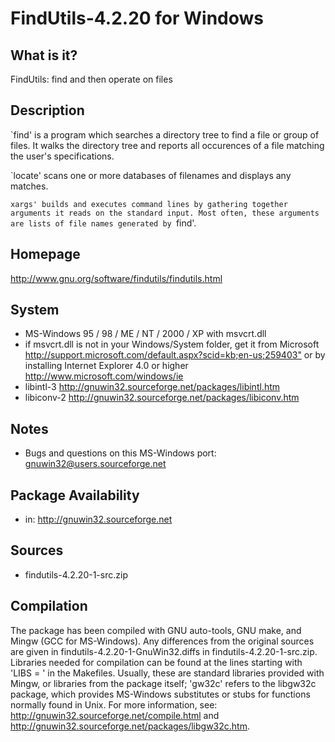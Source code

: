 FindUtils-4.2.20 for Windows
================================

What is it?
-----------
FindUtils: find and then operate on files

Description
-----------
`find' is a program which searches a directory tree to find a file or
group of files. It walks the directory tree and reports all occurences
of a file matching the user's specifications. 

`locate' scans one or more databases of filenames and displays any matches. 

`xargs' builds and executes command lines by gathering together arguments
it reads on the standard input. Most often, these arguments are lists of
file names generated by `find'.
	 
Homepage
--------
http://www.gnu.org/software/findutils/findutils.html
	 
System
------
- MS-Windows 95 / 98 / ME / NT / 2000 / XP with msvcrt.dll
- if msvcrt.dll is not in your Windows/System folder, get it from
  Microsoft <http://support.microsoft.com/default.aspx?scid=kb;en-us;259403">
  or by installing Internet Explorer 4.0 or higher
  <http://www.microsoft.com/windows/ie> 
- libintl-3 <http://gnuwin32.sourceforge.net/packages/libintl.htm> 
- libiconv-2 <http://gnuwin32.sourceforge.net/packages/libiconv.htm> 

Notes
-----
- Bugs and questions on this MS-Windows port: gnuwin32@users.sourceforge.net

Package Availability
--------------------
- in: http://gnuwin32.sourceforge.net

Sources
-------
- findutils-4.2.20-1-src.zip

Compilation
-----------
The package has been compiled with GNU auto-tools, GNU make, and Mingw
(GCC for MS-Windows). Any differences from the original sources are given
in findutils-4.2.20-1-GnuWin32.diffs in findutils-4.2.20-1-src.zip. Libraries needed
for compilation can be found at the lines starting with 'LIBS = ' in the
Makefiles. Usually, these are standard libraries provided with Mingw, or
libraries from the package itself; 'gw32c' refers to the libgw32c package,
which provides MS-Windows substitutes or stubs for functions normally found in
Unix. For more information, see: http://gnuwin32.sourceforge.net/compile.html
and http://gnuwin32.sourceforge.net/packages/libgw32c.htm.
